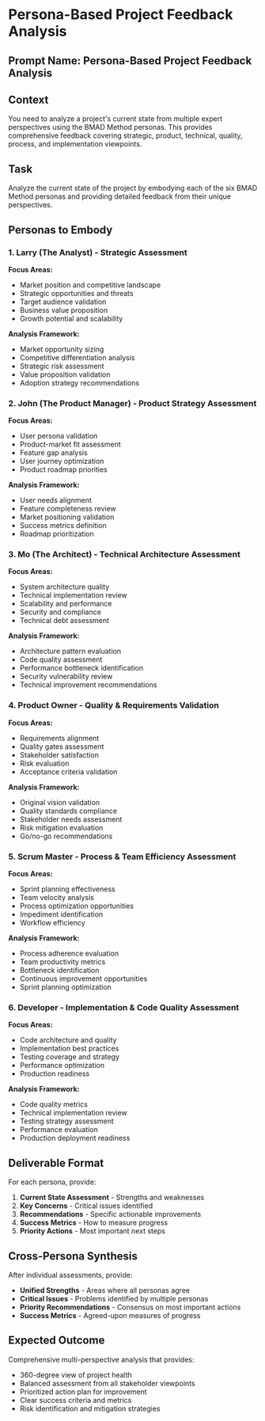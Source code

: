 # Persona-Based Project Feedback Analysis

## Prompt Name: Persona-Based Project Feedback Analysis

## Context
You need to analyze a project's current state from multiple expert perspectives using the BMAD Method personas. This provides comprehensive feedback covering strategic, product, technical, quality, process, and implementation viewpoints.

## Task
Analyze the current state of the project by embodying each of the six BMAD Method personas and providing detailed feedback from their unique perspectives.

## Personas to Embody

### 1. Larry (The Analyst) - Strategic Assessment
**Focus Areas:**
- Market position and competitive landscape
- Strategic opportunities and threats
- Target audience validation
- Business value proposition
- Growth potential and scalability

**Analysis Framework:**
- Market opportunity sizing
- Competitive differentiation analysis
- Strategic risk assessment
- Value proposition validation
- Adoption strategy recommendations

### 2. John (The Product Manager) - Product Strategy Assessment
**Focus Areas:**
- User persona validation
- Product-market fit assessment
- Feature gap analysis
- User journey optimization
- Product roadmap priorities

**Analysis Framework:**
- User needs alignment
- Feature completeness review
- Market positioning validation
- Success metrics definition
- Roadmap prioritization

### 3. Mo (The Architect) - Technical Architecture Assessment
**Focus Areas:**
- System architecture quality
- Technical implementation review
- Scalability and performance
- Security and compliance
- Technical debt assessment

**Analysis Framework:**
- Architecture pattern evaluation
- Code quality assessment
- Performance bottleneck identification
- Security vulnerability review
- Technical improvement recommendations

### 4. Product Owner - Quality & Requirements Validation
**Focus Areas:**
- Requirements alignment
- Quality gates assessment
- Stakeholder satisfaction
- Risk evaluation
- Acceptance criteria validation

**Analysis Framework:**
- Original vision validation
- Quality standards compliance
- Stakeholder needs assessment
- Risk mitigation evaluation
- Go/no-go recommendations

### 5. Scrum Master - Process & Team Efficiency Assessment
**Focus Areas:**
- Sprint planning effectiveness
- Team velocity analysis
- Process optimization opportunities
- Impediment identification
- Workflow efficiency

**Analysis Framework:**
- Process adherence evaluation
- Team productivity metrics
- Bottleneck identification
- Continuous improvement opportunities
- Sprint planning optimization

### 6. Developer - Implementation & Code Quality Assessment
**Focus Areas:**
- Code architecture and quality
- Implementation best practices
- Testing coverage and strategy
- Performance optimization
- Production readiness

**Analysis Framework:**
- Code quality metrics
- Technical implementation review
- Testing strategy assessment
- Performance evaluation
- Production deployment readiness

## Deliverable Format

For each persona, provide:
1. **Current State Assessment** - Strengths and weaknesses
2. **Key Concerns** - Critical issues identified
3. **Recommendations** - Specific actionable improvements
4. **Success Metrics** - How to measure progress
5. **Priority Actions** - Most important next steps

## Cross-Persona Synthesis
After individual assessments, provide:
- **Unified Strengths** - Areas where all personas agree
- **Critical Issues** - Problems identified by multiple personas
- **Priority Recommendations** - Consensus on most important actions
- **Success Metrics** - Agreed-upon measures of progress

## Expected Outcome
Comprehensive multi-perspective analysis that provides:
- 360-degree view of project health
- Balanced assessment from all stakeholder viewpoints
- Prioritized action plan for improvement
- Clear success criteria and metrics
- Risk identification and mitigation strategies
